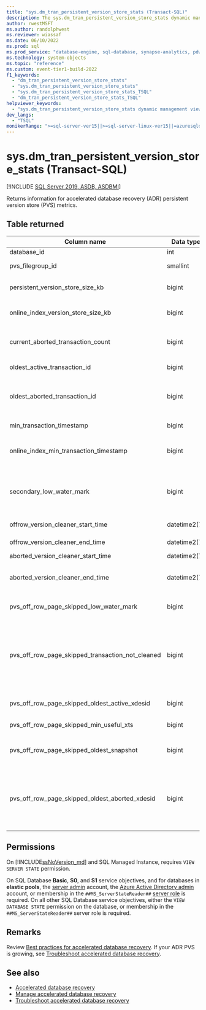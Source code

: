 ```yaml
---
title: "sys.dm_tran_persistent_version_store_stats (Transact-SQL)"
description: The sys.dm_tran_persistent_version_store_stats dynamic management view returns information for accelerated database recovery (ADR) persistent version store (PVS) metrics.
author: rwestMSFT
ms.author: randolphwest
ms.reviewer: wiassaf
ms.date: 06/10/2022
ms.prod: sql
ms.prod_service: "database-engine, sql-database, synapse-analytics, pdw"
ms.technology: system-objects
ms.topic: "reference"
ms.custom: event-tier1-build-2022
f1_keywords:
  - "dm_tran_persistent_version_store_stats"
  - "sys.dm_tran_persistent_version_store_stats"
  - "sys.dm_tran_persistent_version_store_stats_TSQL"
  - "dm_tran_persistent_version_store_stats_TSQL"
helpviewer_keywords:
  - "sys.dm_tran_persistent_version_store_stats dynamic management view"
dev_langs:
  - "TSQL"
monikerRange: ">=sql-server-ver15||>=sql-server-linux-ver15||=azuresqldb-mi-current||=azuresqldb-current"
---
```

# sys.dm_tran_persistent_version_store_stats (Transact-SQL)
[!INCLUDE [SQL Server 2019, ASDB, ASDBMI](../../includes/applies-to-version/sqlserver2019-asdb-asdbmi.md)]

  Returns information for accelerated database recovery (ADR) persistent version store (PVS) metrics. 
    
## Table returned  

|Column name|Data type|Description|  
|-----------------|---------------|-----------------|  
|database_id  |  int|  The `database_id` of this row.  |
|pvs_filegroup_id  |  smallint |  The filegroup that hosts PVS version store. |
|persistent_version_store_size_kb|    bigint | The PVS size in kilobytes. This value is used to determine current space used by PVS. |
|online_index_version_store_size_kb|    bigint | The special version store size, in kilobytes, used during online index rebuild.|
|current_aborted_transaction_count|    bigint | The number of abort transactions in the database. Detail of the abort transactions can be viewed in `sys.dm_tran_aborted_transactions`. |
|oldest_active_transaction_id|    bigint | The transaction ID of the oldest active transaction.  |
|oldest_aborted_transaction_id|    bigint | The transaction ID of the oldest abort transaction. If the PVS cleaner cannot remove the aborted transaction, this value will reflect the oldest value.|
|min_transaction_timestamp|    bigint | The minimum useful timestamp in the system from snapshot scans.  |
|online_index_min_transaction_timestamp|    bigint | The minimum useful timestamp in the system to hold up the PVS cleanup. This corresponds to `online_index_version_store_size_kb`. |
|secondary_low_water_mark|    bigint | The low water mark aggregated for queries on readable secondaries. It is a transaction ID and can be used to compare with `oldest_active_transaction_id` and `oldest_aborted_transaction_id`. |
|offrow_version_cleaner_start_time   | datetime2(7) |  The start time of the off-row PVS cleanup process. |
|offrow_version_cleaner_end_time   | datetime2(7) | The last end time of the off-row PVS cleanup process. |
|aborted_version_cleaner_start_time   | datetime2(7) | The start timestamp of a full sweep. |
|aborted_version_cleaner_end_time   | datetime2(7) |  The end timestamp of last full sweep. If start time has value but the end time does not, it means PVS cleanup is ongoing on this database. |
|pvs_off_row_page_skipped_low_water_mark|    bigint | The number of pages skipped for reclaim due to hold up from secondary read queries.  |
|pvs_off_row_page_skipped_transaction_not_cleaned|    bigint | The number of pages skipped for reclaim due to aborted transactions. Note this value does not reflect the PVS hold up from aborted transactions since the version cleaner uses a min threshold for aborted transaction version cleanup. This can be ignored for large PVS issue. |
|pvs_off_row_page_skipped_oldest_active_xdesid|    bigint | The number of pages skipped for reclaim due to the oldest active transaction. |
|pvs_off_row_page_skipped_min_useful_xts|    bigint | The number of pages skipped for reclaim due to a long snapshot scan. |
|pvs_off_row_page_skipped_oldest_snapshot|    bigint | The number of pages skipped for reclaim due to online index rebuild activities. This is not common for PVS usage. |
|pvs_off_row_page_skipped_oldest_aborted_xdesid|bigint| **Applies to: [!INCLUDE[sssql22-md](../../includes/sssql22-md.md)] and later.**<BR />The number of pages skipped for reclaim due to oldest aborted transactions. If the version cleaner is slow or invalidated, this will reflect how many pages must be kept for aborted transactions. |
  
## Permissions

On [!INCLUDE[ssNoVersion_md](../../includes/ssnoversion-md.md)] and SQL Managed Instance, requires `VIEW SERVER STATE` permission.

On SQL Database **Basic**, **S0**, and **S1** service objectives, and for databases in **elastic pools**, the [server admin](/azure/azure-sql/database/logins-create-manage#existing-logins-and-user-accounts-after-creating-a-new-database) account, the [Azure Active Directory admin](/azure/azure-sql/database/authentication-aad-overview#administrator-structure) account, or membership in the `##MS_ServerStateReader##` [server role](/azure/azure-sql/database/security-server-roles) is required. On all other SQL Database service objectives, either the `VIEW DATABASE STATE` permission on the database, or membership in the `##MS_ServerStateReader##` server role is required.   

## Remarks   

Review [Best practices for accelerated database recovery](../accelerated-database-recovery-management.md#best-practices-for-accelerated-database-recovery). If your ADR PVS is growing, see [Troubleshoot accelerated database recovery](../accelerated-database-recovery-troubleshoot.md).

## See also

- [Accelerated database recovery](../accelerated-database-recovery-concepts.md)
- [Manage accelerated database recovery](../accelerated-database-recovery-management.md)
- [Troubleshoot accelerated database recovery](../accelerated-database-recovery-troubleshoot.md)
